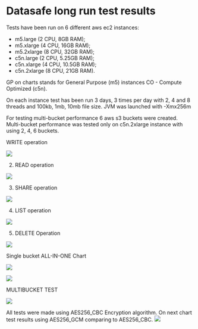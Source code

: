 # Datasafe long run test results

Tests have been run on 6 different aws ec2 instances:

- m5.large (2 CPU, 8GB RAM);
- m5.xlarge (4 CPU, 16GB RAM);
- m5.2xlarge (8 CPU, 32GB RAM);
- c5n.large (2 CPU, 5.25GB RAM);
- c5n.xlarge (4 CPU, 10.5GB RAM);
- c5n.2xlarge (8 CPU, 21GB RAM).

GP on charts stands for General Purpose (m5) instances
CO - Compute Optimized (c5n).

On each instance test has been run 3 days, 3 times per day with 2, 4 and 8 threads and 100kb, 1mb, 10mb file size.
JVM was launched with -Xmx256m

For testing multi-bucket performance 6 aws s3 buckets were created.
Multi-bucket performance was tested only on c5n.2xlarge instance with using 2, 4, 6 buckets.

WRITE operation

![](.images/Write.png)

2. READ operation

![](.images/Read.png)

3. SHARE operation

![](.images/Share.png)

4. LIST operation

![](.images/List.png)

5. DELETE Operation

![](.images/Delete.png)

Single bucket ALL-IN-ONE Chart

![](.images/SinglebucketGP.png)

![](.images/SinglebucketCO.png)


MULTIBUCKET TEST

![](.images/Multibucket.png)

All tests were made using AES256_CBC Encryption algorithm. On next chart test results using AES256_GCM comparing to AES256_CBC.
![](.images/CBCvsGCM.png)